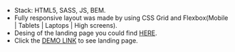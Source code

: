 * Stack: HTML5, SASS, JS, BEM.
* Fully responsive layout was made by using CSS Grid and Flexbox(Mobile | Tablets | Laptops | High screens).
* Desing of the landing page you could find [HERE](https://www.figma.com/file/nHz8bflIwJaWP3P99vKTH5/miami_home_new?node-id=16033%3A3).
* Click the [DEMO LINK](https://yehormerzlenko.github.io/layout_miami/) to see landing page.
